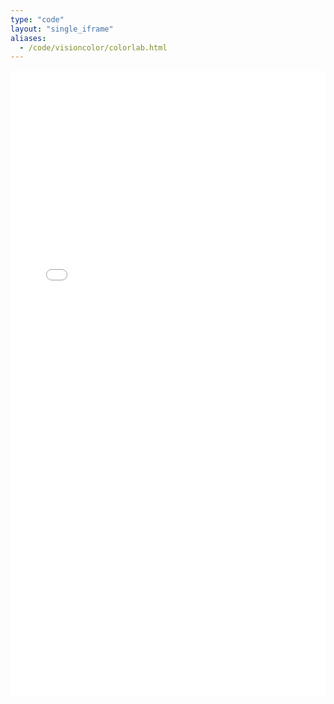 ```yaml
---
type: "code"
layout: "single_iframe"
aliases:
  - /code/visioncolor/colorlab.html
---
```


<iframe class="bad-iframe" src="/pages/colorlab.html" style="border: 0" width="100%" height="1000" referrerpolicy="same-origin" seamless></iframe>
